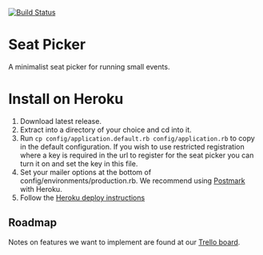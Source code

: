 [![Build Status](https://travis-ci.org/ClearCarbon/seat-picker.svg?branch=master)](https://travis-ci.org/ClearCarbon/seat-picker)

# Seat Picker

A minimalist seat picker for running small events.

# Install on Heroku

1. Download latest release.
2. Extract into a directory of your choice and cd into it.
3. Run `cp config/application.default.rb config/application.rb` to copy in the default
  configuration. If you wish to use restricted registration where a key is required in
  the url to register for the seat picker you can turn it on and set the key in this file.
4. Set your mailer options at the bottom of config/environments/production.rb. We recommend using [Postmark](https://devcenter.heroku.com/articles/postmark) with Heroku.
5. Follow the [Heroku deploy instructions](https://devcenter.heroku.com/articles/git)

## Roadmap

Notes on features we want to implement are found at our [Trello board](https://trello.com/b/6rEmudXn/seat-picker).
